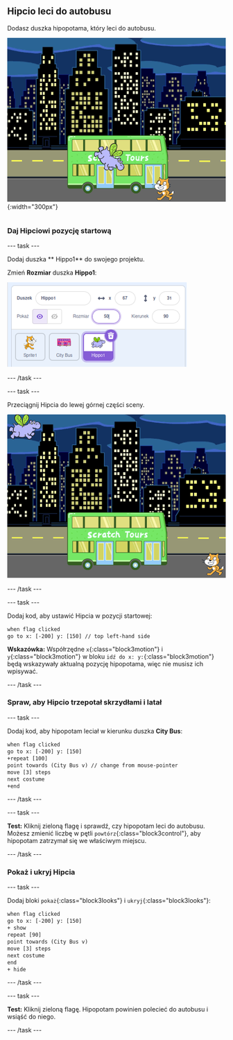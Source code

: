 ## Hipcio leci do autobusu

<div style="display: flex; flex-wrap: wrap">
<div style="flex-basis: 200px; flex-grow: 1; margin-right: 15px;">
Dodasz duszka hipopotama, który leci do autobusu.
</div>
<div>

![Hipopotam leci do autobusu.](images/hippo-flies.png){:width="300px"}

</div>
</div>

### Daj Hipciowi pozycję startową

--- task ---

Dodaj duszka ** Hippo1** do swojego projektu.

Zmień **Rozmiar** duszka **Hippo1**:

![Panel duszka dla duszka Hippo1 z rozmiarem ustawionym na 50.](images/hippo-sprite-size.png)

--- /task ---

--- task ---

Przeciągnij Hipcia do lewej górnej części sceny.

![Duszek Hippo1 w lewym górnym rogu sceny.](images/hippo-sprite-stage.png)

--- /task ---

--- task ---

Dodaj kod, aby ustawić Hipcia w pozycji startowej:

```blocks3
when flag clicked
go to x: [-200] y: [150] // top left-hand side
```

**Wskazówka:** Współrzędne `x`{:class="block3motion"} i `y`{:class="block3motion"} w bloku `idź do x: y:`{:class="block3motion"} będą wskazywały aktualną pozycję hipopotama, więc nie musisz ich wpisywać.

--- /task ---

### Spraw, aby Hipcio trzepotał skrzydłami i latał

--- task ---

Dodaj kod, aby hipopotam leciał w kierunku duszka **City Bus**:

```blocks3
when flag clicked
go to x: [-200] y: [150] 
+repeat [100] 
point towards (City Bus v) // change from mouse-pointer
move [3] steps
next costume
+end
```

--- /task ---

--- task ---

**Test:** Kliknij zieloną flagę i sprawdź, czy hipopotam leci do autobusu. Możesz zmienić liczbę w pętli `powtórz`{:class="block3control"}, aby hipopotam zatrzymał się we właściwym miejscu.

--- /task ---

### Pokaż i ukryj Hipcia

--- task ---

Dodaj bloki `pokaż`{:class="block3looks"} i `ukryj`{:class="block3looks"}:

```blocks3
when flag clicked
go to x: [-200] y: [150] 
+ show
repeat [90] 
point towards (City Bus v)
move [3] steps
next costume
end
+ hide
```

--- /task ---

--- task ---

**Test:** Kliknij zieloną flagę. Hipopotam powinien polecieć do autobusu i wsiąść do niego.

--- /task ---
